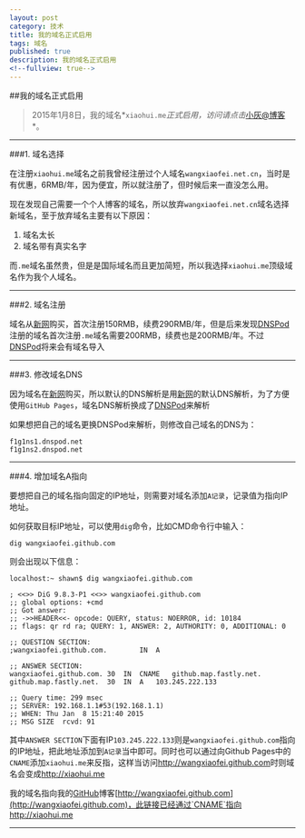 ```yaml
---
layout: post
category: 技术
title: 我的域名正式启用
tags: 域名
published: true
description: 我的域名正式启用
<!--fullview: true-->
---
```



##我的域名正式启用

>2015年1月8日，我的域名*`xiaohui.me`*正式启用，访问请点击*[小灰@博客](http://xiaohui.me)*。

---

###1. 域名选择

在注册`xiaohui.me`域名之前我曾经注册过个人域名`wangxiaofei.net.cn`，当时是有优惠，6RMB/年，因为便宜，所以就注册了，但时候后来一直没怎么用。

现在发现自己需要一个个人博客的域名，所以放弃`wangxiaofei.net.cn`域名选择新域名，至于放弃域名主要有以下原因：

1. 域名太长
2. 域名带有真实名字

而`.me`域名虽然贵，但是是国际域名而且更加简短，所以我选择`xiaohui.me`顶级域名作为我个人域名。

---

###2. 域名注册

域名从[新网][xinwang]购买，首次注册150RMB，续费290RMB/年，但是后来发现[DNSPod][dnspod]注册的域名首次注册`.me`域名需要200RMB，续费也是200RMB/年。不过[DNSPod][dnspod]将来会有域名导入

---

###3. 修改域名DNS

因为域名在[新网][xinwang]购买，所以默认的DNS解析是用[新网][xinwang]的默认DNS解析，为了方便使用`GitHub Pages`，域名DNS解析换成了[DNSPod][dnspod]来解析

如果想把自己的域名更换DNSPod来解析，则修改自己域名的DNS为：

	f1g1ns1.dnspod.net
	f1g1ns2.dnspod.net
	
---

###4. 增加域名A指向

要想把自己的域名指向固定的IP地址，则需要对域名添加`A记录`，记录值为指向IP地址。

如何获取目标IP地址，可以使用`dig`命令，比如CMD命令行中输入：

	dig wangxiaofei.github.com
	
则会出现以下信息：

	localhost:~ shawn$ dig wangxiaofei.github.com

	; <<>> DiG 9.8.3-P1 <<>> wangxiaofei.github.com
	;; global options: +cmd
	;; Got answer:
	;; ->>HEADER<<- opcode: QUERY, status: NOERROR, id: 10184
	;; flags: qr rd ra; QUERY: 1, ANSWER: 2, AUTHORITY: 0, ADDITIONAL: 0

	;; QUESTION SECTION:
	;wangxiaofei.github.com.		IN	A

	;; ANSWER SECTION:
	wangxiaofei.github.com.	30	IN	CNAME	github.map.fastly.net.
	github.map.fastly.net.	30	IN	A	103.245.222.133

	;; Query time: 299 msec
	;; SERVER: 192.168.1.1#53(192.168.1.1)
	;; WHEN: Thu Jan  8 15:21:40 2015
	;; MSG SIZE  rcvd: 91

其中`ANSWER SECTION`下面有IP`103.245.222.133`则是`wangxiaofei.github.com`指向的IP地址，把此地址添加到`A记录`当中即可。同时也可以通过向Github Pages中的`CNAME`添加`xiaohui.me`来反指，这样当访问<http://wangxiaofei.github.com>时则域名会变成<http://xiaohui.me>

我的域名指向我的[GitHub][github]博客[http://wangxiaofei.github.com](http://wangxiaofei.github.com)，此链接已经通过`CNAME`指向<http://xiaohui.me>

---

[xiaohui.me]:http://xiaohui.me
[github]:http://github.com
[xinwang]:http://www.xinnet.com "新网"
[dnspod]:http://www.dnspod.cn "DNSPod"




